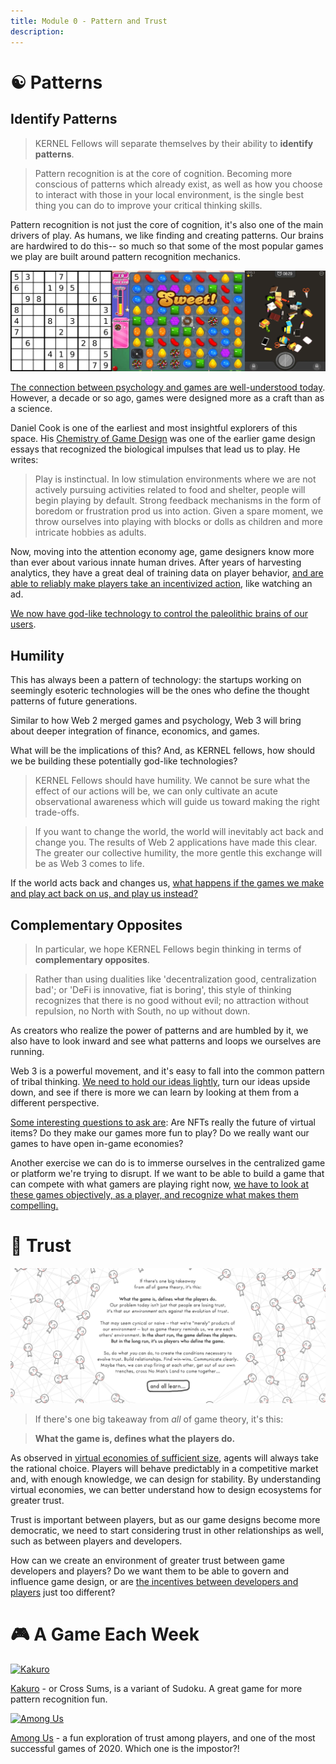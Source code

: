 ```yaml
---
title: Module 0 - Pattern and Trust
description:
---
```


# ☯ Patterns

## Identify Patterns

> KERNEL Fellows will separate themselves by their ability to **identify patterns**.

> Pattern recognition is at the core of cognition. Becoming more conscious of patterns which already exist, as well as how you choose to interact with those in your local environment, is the single best thing you can do to improve your critical thinking skills.

Pattern recognition is not just the core of cognition, it's also one of the main drivers of play. As humans, we like finding and creating patterns. Our brains are hardwired to do this-- so much so that some of the most popular games we play are built around pattern recognition mechanics.

![Pattern Games](./img/patterngames.png)

[The connection between psychology and games are well-understood today](./crafted.md#engines-of-play). However, a decade or so ago, games were designed more as a craft than as a science.

Daniel Cook is one of the earliest and most insightful explorers of this space. His [Chemistry of Game Design](./crafted.md#chemistry-of-game-design) was one of the earlier game design essays that recognized the biological impulses that lead us to play. He writes:

> Play is instinctual. In low stimulation environments where we are not actively pursuing activities related to food and shelter, people will begin playing by default. Strong feedback mechanisms in the form of boredom or frustration prod us into action. Given a spare moment, we throw ourselves into playing with blocks or dolls as children and more intricate hobbies as adults.

Now, moving into the attention economy age, game designers know more than ever about various innate human drives. After years of harvesting analytics, they have a great deal of training data on player behavior, [and are able to reliably make players take an incentivized action](./curated.md#deconstructor-of-fun), like watching an ad.

[We now have god-like technology to control the paleolithic brains of our users](./curated.md#two-millon-years-in-two-hours-a-conversation-with-yuval-noah-harari).

## Humility

This has always been a pattern of technology: the startups working on seemingly esoteric technologies will be the ones who define the thought patterns of future generations.

Similar to how Web 2 merged games and psychology, Web 3 will bring about deeper integration of finance, economics, and games. 

What will be the implications of this? And, as KERNEL fellows, how should we be building these potentially god-like technologies?

> KERNEL Fellows should have humility. We cannot be sure what the effect of our actions will be, we can only cultivate an acute observational awareness which will guide us toward making the right trade-offs.

> If you want to change the world, the world will inevitably act back and change you. The results of Web 2 applications have made this clear. The greater our collective humility, the more gentle this exchange will be as Web 3 comes to life.

If the world acts back and changes us, [what happens if the games we make and play act back on us, and play us instead?](./curated.md#a-game-designers-analysis-of-qanon)

## Complementary Opposites

> In particular, we hope KERNEL Fellows begin thinking in terms of **complementary opposites**.

> Rather than using dualities like 'decentralization good, centralization bad'; or 'DeFi is innovative, fiat is boring', this style of thinking recognizes that there is no good without evil; no attraction without repulsion, no North with South, no up without down.

As creators who realize the power of patterns and are humbled by it, we also have to look inward and see what patterns and loops we ourselves are running. 

Web 3 is a powerful movement, and it's easy to fall into the common pattern of tribal thinking. [We need to hold our ideas lightly](./curated.md#a-theory-of-everything), turn our ideas upside down, and see if there is more we can learn by looking at them from a different perspective.

[Some interesting questions to ask are](./crafted.md#stuffed-blocks): Are NFTs really the future of virtual items? Do they make our games more fun to play? Do we really want our games to have open in-game economies? 

Another exercise we can do is to immerse ourselves in the centralized game or platform we're trying to disrupt. If we want to be able to build a game that can compete with what gamers are playing right now, [we have to look at these games objectively, as a player, and recognize what makes them compelling.](./crafted.md#web3-game-counterparts)


# 🤺 Trust

![Trust](./img/trust.png)

> If there's one big takeaway from *all* of game theory, it's this:

> **What the game is, defines what the players do.**

As observed in [virtual economies of sufficient size](./curated.md#virtual-economies-design-and-analysis), agents will always take the rational choice. Players will behave predictably in a competitive market and, with enough knowledge, we can design for stability. By understanding virtual economies, we can better understand how to design ecosystems for greater trust.

Trust is important between players, but as our game designs become more democratic, we need to start considering trust in other relationships as well, such as between players and developers.

How can we create an environment of greater trust between game developers and players? Do we want them to be able to govern and influence game design, or are [the incentives between developers and players](./crafted.md#ttvdrandoks-review-of-eve-online) just too different?

# 🎮 A Game Each Week

<a target="_blank" rel="noopener noreferrer" href="https://play.google.com/store/apps/details?id=com.pinkpointer.kakuro"><img src="../img/kakuro.png" class="center-img" alt="Kakuro" /></a>

<a target="_blank" rel="noopener noreferrer" href="https://play.google.com/store/apps/details?id=com.pinkpointer.kakuro">Kakuro</a> - or Cross Sums, is a variant of Sudoku. A great game for more pattern recognition fun.

<a target="_blank" rel="noopener noreferrer" href="https://play.google.com/store/apps/details?id=com.innersloth.spacemafia&hl=en&gl=US"><img src="../img/amongus.png" class="center-img" alt="Among Us" /></a>

<a target="_blank" rel="noopener noreferrer" href="https://play.google.com/store/apps/details?id=com.innersloth.spacemafia&hl=en&gl=US">Among Us</a> - a fun exploration of trust among players, and one of the most successful games of 2020. Which one is the impostor?!